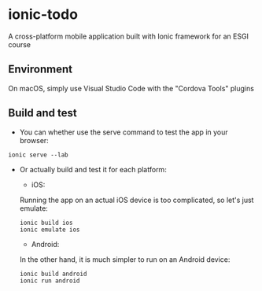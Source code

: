 # ionic-todo
A cross-platform mobile application built with Ionic framework for an ESGI course

## Environment
On macOS, simply use Visual Studio Code with the "Cordova Tools" plugins

## Build and test
- You can whether use the serve command to test the app in your browser:
```
ionic serve --lab
```

- Or actually build and test it for each platform: 
    - iOS:

    Running the app on an actual iOS device is too complicated, so let's just emulate:
    ```
    ionic build ios
    ionic emulate ios
    ```
    - Android:
    
    In the other hand, it is much simpler to run on an Android device:
    ```
    ionic build android
    ionic run android
    ```
